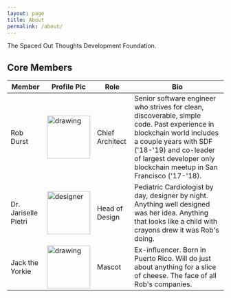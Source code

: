 ```yaml
---
layout: page
title: About
permalink: /about/
---
```


The Spaced Out Thoughts Development Foundation.

## Core Members

| Member               | Profile Pic                                                    | Role            | Bio                                                                                                                                                                                                                                             |
| -------------------- | -------------------------------------------------------------- | --------------- | ----------------------------------------------------------------------------------------------------------------------------------------------------------------------------------------------------------------------------------------------- |
| Rob Durst            | <img src="../images/coder.jpeg" alt="drawing" width="100"/>    | Chief Architect | Senior software engineer who strives for clean, discoverable, simple code. Past experience in blockchain world includes a couple years with SDF ('18-'19) and co-leader of largest developer only blockchain meetup in San Francisco ('17-'18). |
| Dr. Jariselle Pietri | <img src="../images/designer.jpeg" alt="designer" width="100"> | Head of Design  | Pediatric Cardiologist by day, designer by night. Anything well designed was her idea. Anything that looks like a child with crayons drew it was Rob's doing.                                                                                   |
| Jack the Yorkie      | <img src="../images/jack-logo.jpg" alt="drawing" width="100"/> | Mascot          | Ex-influencer. Born in Puerto Rico. Will do just about anything for a slice of cheese. The face of all Rob's companies.                                                                                                                         |